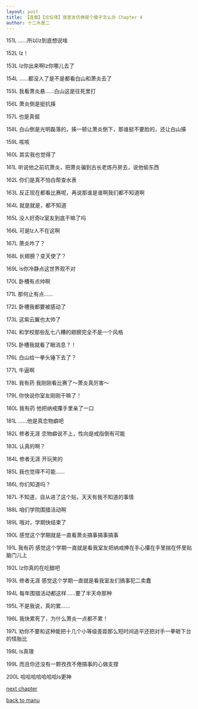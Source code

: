 ```yaml
---
layout: post
title: 【连载】【论坛体】我室友仿佛是个傻子怎么办 Chapter 4
author: 十二木是二
---
```




151L
……所以lz到底想说啥

152L
lz！

153L
lz你出来啊lz你哪儿去了

154L
……都没人了是不是都看白山和萧炎去了

155L
我看萧炎悬……白山这是往死里打

156L
萧炎倒是挺抗揍

157L
也是真倔

158L
白山倒是光明磊落的，揍一顿让萧炎倒下，那谁挺不要脸的，还让白山揍

159L
咳咳

160L
其实我也觉得了

161L
听说他之前坑萧炎，把萧炎骗到古长老炼丹房去，说他偷东西

162L
你们是真不怕白帮查水表

163L
反正现在都看比赛呢，再说那谁是谁啊我们都不知道啊

164L
就是就是，都不知道

165L
没人好奇lz室友到底干嘛了吗

166L
可是lz人不在这啊

167L
萧炎咋了？

168L
长翅膀？变天使了？

169L
ls你冷静点这世界观不对

170L
卧槽有点帅啊

171L
那何止有点……

172L
卧槽我都要被感动了

173L
这紫云翼也太帅了

174L
和学校那些乱七八糟的翅膀完全不是一个风格

175L
卧槽我就看了眼消息？！

176L
白山给一拳头锤下去了？

177L
牛逼啊

178L 我有药
我刚刚看比赛了～萧炎真厉害～

179L
你快说你室友刚刚干嘛了！

180L 我有药
他把纳戒攥手里亲了一口

181L
……他是真恋物癖吧

182L 修者无涯
恋物癖说不上，性向是戒指倒有可能

183L
认真的啊？

184L 修者无涯
开玩笑的

185L
我也觉得不可能……

186L
你们知道吗？

187L
不知道，自从进了这个贴，天天有我不知道的事情

188L
咱们学院围猎活动啊

189L
哦对，学期快结束了

190L
感觉这个学期就是一直看萧炎搞事搞事搞事

191L 我有药
感觉这个学期一直就是看我室友把纳戒捧在手心攥在手里揣在怀里贴脑门儿上

192L
lz你真的在吃醋吧

193L 修者无涯
感觉这个学期一直就是看我室友们搞事犯二卖蠢

194L
每年围猎活动都这样……要了半天命那种

195L
不是我说，真的累……

196L
我快累死了，为什么萧炎一点都不累！

197L
劝你不要和这种能把十几个小等级差距那么短时间追平还把对手一拳砸下台的怪胎比

198L
ls真理

199L
而且你还没有一颗孜孜不倦搞事的心做支撑

200L
哈哈哈哈哈哈哈ls更神

[next chapter](https://allforyanchen.github.io/2020/07/21/post-57-chapter-5.html)

[back to manu](https://allforyanchen.github.io/2020/07/21/post-57.html)
